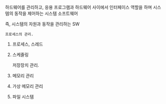 하드웨어를 관리하고, 응용 프로그램과 하드웨어 사이에서 인터페이스 역할을 하며 시스템의 동작을 제어하는 시스템 소프트웨어

즉, 시스템의 자원과 동작을 관리하는 SW

    프로세스의 관리.

1. 프로세스, 스레드

2. 스케줄링

    저장장치 관리.
    
1. 메모리 관리

2. 가상 메모리 관리
3. 파일 시스템

